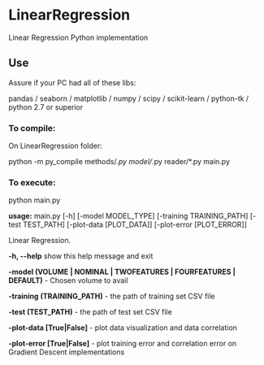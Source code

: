 # LinearRegression
Linear Regression Python implementation

## Use

Assure if your PC had all of these libs:

pandas / seaborn / matplotlib / numpy / scipy / scikit-learn / python-tk / python 2.7 or superior

### To compile:

On LinearRegression folder:

python -m py_compile methods/*.py model/*.py reader/*.py main.py

### To execute:

python main.py

**usage:** main.py [-h] [-model MODEL_TYPE] [-training TRAINING_PATH]
               [-test TEST_PATH] [-plot-data [PLOT_DATA]]
               [-plot-error [PLOT_ERROR]]

Linear Regression.

  **-h, --help**            show this help message and exit

  **-model (VOLUME | NOMINAL | TWOFEATURES | FOURFEATURES | DEFAULT)** - Chosen volume to avail

  **-training (TRAINING_PATH)** - the path of training set CSV file

  **-test (TEST_PATH)** - the path of test set CSV file

  **-plot-data [True|False]** - plot data visualization and data correlation

  **-plot-error [True|False]** - plot training error and correlation error on Gradient Descent implementations

